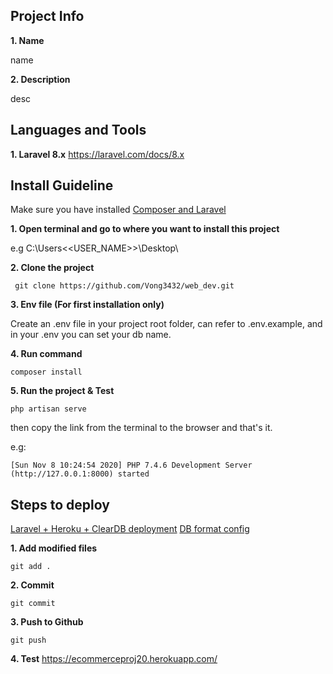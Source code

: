 
## Project Info 
**1. Name**

name

**2. Description**

desc

## Languages and Tools
**1. Laravel 8.x**
https://laravel.com/docs/8.x

## Install Guideline

Make sure you have installed [Composer and Laravel](https://laravel.com/docs/8.x#via-laravel-installer)

**1. Open terminal and go to where you want to install this project**

e.g C:\Users\<<USER_NAME>>\Desktop\

**2. Clone the project**
```
 git clone https://github.com/Vong3432/web_dev.git
```

**3. Env file (For first installation only)**

Create an .env file in your project root folder, can refer to .env.example, and in your .env you can set your db name.

**4. Run command**
```
composer install
```

**5. Run the project & Test**
```
php artisan serve
```
then copy the link from the terminal to the browser and that's it.

e.g:
```
[Sun Nov 8 10:24:54 2020] PHP 7.4.6 Development Server (http://127.0.0.1:8000) started
```

## Steps to deploy
[Laravel + Heroku + ClearDB deployment](https://salitha94.blogspot.com/2019/11/deploy-laravel-application-on-heroku.html)
[DB format config](https://stackoverflow.com/a/50585865/10868150)

**1. Add modified files**
```
git add .
```
**2. Commit**
```
git commit 
```
**3. Push to Github**
```
git push 
```
**4. Test**
https://ecommerceproj20.herokuapp.com/

